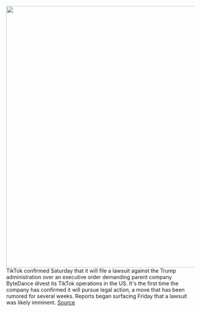 <img src='https://cdn.vox-cdn.com/thumbor/GFx1cpwAdGI1JHgh4JHPMqrhbMA=/0x0:2040x1360/1200x800/filters:focal(857x517:1183x843)/cdn.vox-cdn.com/uploads/chorus_image/image/67280211/acastro_200713_1777_tikTok_0001.0.0.jpg' width='700px' /><br/>
TikTok confirmed Saturday that it will file a lawsuit against the Trump administration over an executive order demanding parent company ByteDance divest its TikTok operations in the US. It's the first time the company has confirmed it will pursue legal action, a move that has been rumored for several weeks. Reports began surfacing Friday that a lawsuit was likely imminent.
<a href='https://www.theverge.com/2020/8/22/21397131/tiktok-lawsuit-president-trump-china-ban-executive-order'> Source <a/>